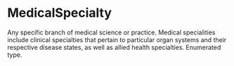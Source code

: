 # MedicalSpecialty

Any specific branch of medical science or practice. Medical specialities include clinical specialties that pertain to particular organ systems and their respective disease states, as well as allied health specialties. Enumerated type.
